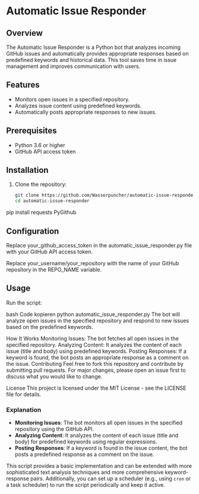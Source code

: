 # Automatic Issue Responder

## Overview

The Automatic Issue Responder is a Python bot that analyzes incoming GitHub issues and automatically provides appropriate responses based on predefined keywords and historical data. This tool saves time in issue management and improves communication with users.

## Features

- Monitors open issues in a specified repository.
- Analyzes issue content using predefined keywords.
- Automatically posts appropriate responses to new issues.

## Prerequisites

- Python 3.6 or higher
- GitHub API access token

## Installation

1. Clone the repository:
   ```bash
   git clone https://github.com/Wasserpuncher/automatic-issue-responder.git
   cd automatic-issue-responder

  pip install requests PyGithub

## Configuration
Replace your_github_access_token in the automatic_issue_responder.py file with your GitHub API access token.

Replace your_username/your_repository with the name of your GitHub repository in the REPO_NAME variable.

## Usage
Run the script:

bash
Code kopieren
python automatic_issue_responder.py
The bot will analyze open issues in the specified repository and respond to new issues based on the predefined keywords.

How It Works
Monitoring Issues: The bot fetches all open issues in the specified repository.
Analyzing Content: It analyzes the content of each issue (title and body) using predefined keywords.
Posting Responses: If a keyword is found, the bot posts an appropriate response as a comment on the issue.
Contributing
Feel free to fork this repository and contribute by submitting pull requests. For major changes, please open an issue first to discuss what you would like to change.

License
This project is licensed under the MIT License - see the LICENSE file for details.

### Explanation
- **Monitoring Issues**: The bot monitors all open issues in the specified repository using the GitHub API.
- **Analyzing Content**: It analyzes the content of each issue (title and body) for predefined keywords using regular expressions.
- **Posting Responses**: If a keyword is found in the issue content, the bot posts a predefined response as a comment on the issue.

This script provides a basic implementation and can be extended with more sophisticated text analysis techniques and more comprehensive keyword-response pairs. Additionally, you can set up a scheduler (e.g., using `cron` or a task scheduler) to run the script periodically and keep it active.
